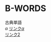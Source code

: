# B-WORDS
古典単語<br>
$\alpha$
[リンク$\alpha$](https://r52-jp.github.io/B-WORDS/main.html)<br>
[リンク2](https://r52-jp.github.io/B-WORDS/passage.html)
